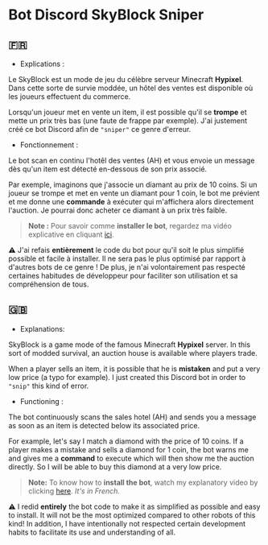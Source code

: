 # Bot Discord SkyBlock Sniper

## 🇫🇷
- Explications :

Le SkyBlock est un mode de jeu du célèbre serveur Minecraft **Hypixel**. Dans cette sorte de survie moddée, un hôtel des ventes est disponible où les joueurs effectuent du commerce.

Lorsqu'un joueur met en vente un item, il est possible qu'il se **trompe** et mette un prix très bas (une faute de frappe par exemple). J'ai justement créé ce bot Discord afin de `"sniper"` ce genre d'erreur.

- Fonctionnement :

Le bot scan en continu l'hotêl des ventes (AH) et vous envoie un message dès qu'un item est détecté en-dessous de son prix associé.

Par exemple, imaginons que j'associe un diamant au prix de 10 coins. Si un joueur se trompe et met en vente un diamant pour 1 coin, le bot me prévient et me donne une **commande** à exécuter qui m'affichera alors directement l'auction. Je pourrai donc acheter ce diamant à un prix très faible.

> **Note :** Pour savoir comme **installer le bot**, regardez ma vidéo explicative en cliquant  [ici](http://youtube.com/).

⚠️ J'ai refais **entièrement** le code du bot pour qu'il soit le plus simplifié possible et facile à installer. Il ne sera pas le plus optimisé par rapport à d'autres bots de ce genre ! De plus, je n'ai volontairement pas respecté certaines habitudes de développeur pour faciliter son utilisation et sa compréhension de tous.

## 🇬🇧 
- Explanations:

SkyBlock is a game mode of the famous Minecraft **Hypixel** server. In this sort of modded survival, an auction house is available where players trade.

When a player sells an item, it is possible that he is **mistaken** and put a very low price (a typo for example). I just created this Discord bot in order to `"snip"` this kind of error.

- Functioning :

The bot continuously scans the sales hotel (AH) and sends you a message as soon as an item is detected below its associated price.

For example, let's say I match a diamond with the price of 10 coins. If a player makes a mistake and sells a diamond for 1 coin, the bot warns me and gives me a **command** to execute which will then show me the auction directly. So I will be able to buy this diamond at a very low price.

> **Note:** To know how to **install the bot**, watch my explanatory video by clicking [here](http://youtube.com/). *It's in French.*

⚠️ I redid **entirely** the bot code to make it as simplified as possible and easy to install. It will not be the most optimized compared to other robots of this kind! In addition, I have intentionally not respected certain development habits to facilitate its use and understanding of all.
